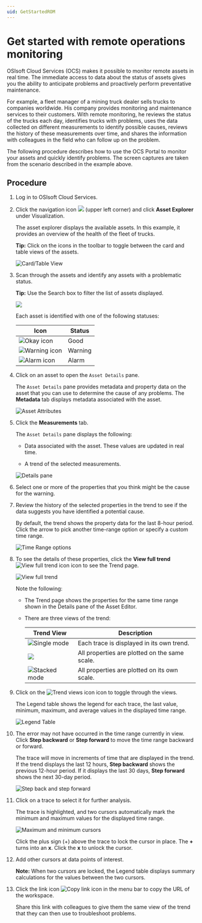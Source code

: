 ```yaml
---
uid: GetStartedROM
---
```


# Get started with remote operations monitoring

OSIsoft Cloud Services (OCS) makes it possible to monitor remote assets in real time. The immediate access to data about the status of assets gives you the ability to anticipate problems and proactively perform preventative maintenance.

For example, a fleet manager of a mining truck dealer sells trucks to companies worldwide. His company provides monitoring and maintenance services to their customers. With remote monitoring, he reviews the status of the trucks each day, identifies trucks with problems, uses the data collected on different measurements to identify possible causes, reviews the history of these measurements over time, and shares the information with colleagues in the field who can follow up on the problem.

The following procedure describes how to use the OCS Portal to monitor your assets and quickly identify problems. The screen captures are taken from the scenario described in the example above.

## Procedure

1. Log in to OSIsoft Cloud Services.

1. Click the navigation icon ![](images/menu.png) (upper left corner) and click **Asset Explorer** under Visualization. 
    
    The asset explorer displays the available assets. In this example, it provides an overview of the health of the fleet of trucks.

    **Tip:** Click on the icons in the toolbar to toggle between the card and table views of the assets.
    
    ![Card/Table View](images/AssetEditor_icons.png)

1. Scan through the assets and identify any assets with a problematic status.

    **Tip:** Use the Search box to filter the list of assets displayed.

    ![](images/Assets.png)

    Each asset is identified with one of the following statuses:

    | Icon   | Status  |
    | ------ | ------- |
    | ![Okay icon](images/okay-icon.png) | Good    |
    | ![Warning icon](images/warning-icon.png) | Warning |
    | ![Alarm icon](images/alarm-icon.png)    | Alarm |

1. Click on an asset to open the `Asset Details` pane.

    The `Asset Details` pane provides metadata and property data on the asset that you can use to determine the cause of any problems. The **Metadata** tab displays metadata associated with the asset.

    ![Asset Attributes](images/Metadata.png)

1. Click the **Measurements** tab.

    The `Asset Details` pane displays the following:
    
    - Data associated with the asset. These values are updated in real time.
    
    - A trend of the selected measurements.
    
    ![Details pane](images/Details_pane.png)

1. Select one or more of the properties that you think might be the cause for the warning.

1. Review the history of the selected properties in the trend to see if the data suggests you have identified a potential cause. 

    By default, the trend shows the property data for the last 8-hour period. Click the arrow to pick another time-range option or specify a custom time range.

    ![Time Range options](images/Time_Range_options.png)

1. To see the details of these properties, click the **View full trend** ![View full trend icon](images/View_full_trend_icon.png) icon to see the Trend page.

    ![View full trend](images/trend-full-display.png)

    Note the following:

    - The Trend page shows the properties for the same time range shown in the Details pane of the Asset Editor.

    - There are three views of the trend:

      | Trend View                               | Description                                   |
      | ---------------------------------------- | --------------------------------------------- |
      | ![Single mode](images/Single_mode.png)   | Each trace is displayed in its own trend.     |
      | ![](images/Multiple_mode.png)            | All properties are plotted on the same scale. |
      | ![Stacked mode](images/Stacked_mode.png) | All properties are plotted on its own scale.  |

1. Click on the ![Trend views icon](images/trend-views-icon.png) icon to toggle through the views.

    The Legend table shows the legend for each trace, the last value, minimum, maximum, and average values in the displayed time range.

    ![Legend Table](images/Legend_Table_Med.png)
    
1. The error may not have occurred in the time range currently in view. Click **Step backward** or **Step forward** to move the time range backward or forward.

    The trace will move in increments of time that are displayed in the trend. If the trend displays the last 12 hours, **Step backward** shows the previous 12-hour period. If it displays the last 30 days, **Step forward** shows the next 30-day period.

    ![Step back and step forward](images/Step_back_forward.png)

1. Click on a trace to select it for further analysis.

    The trace is highlighted, and two cursors automatically mark the minimum and maximum values for the displayed time range.

    ![Maximum and minimum cursors](images/Max_min_cursors.png)

    Click the plus sign (+) above the trace to lock the cursor in place. The **+** turns into an **x**. Click the **x** to unlock the cursor.

1. Add other cursors at data points of interest.

    **Note:** When two cursors are locked, the Legend table displays summary calculations for the values between the two cursors.

1. Click the link icon ![Copy link icon](images/copy_url_link.png) in the menu bar to copy the URL of the workspace.

    Share this link with colleagues to give them the same view of the trend that they can then use to troubleshoot problems.
